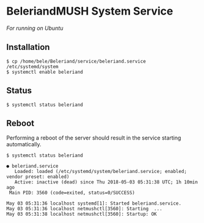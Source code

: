 # BeleriandMUSH System Service

*For running on Ubuntu*

## Installation

```
$ cp /home/bele/Beleriand/service/beleriand.service /etc/systemd/system
$ systemctl enable beleriand
```

## Status

```
$ systemctl status beleriand 
```

## Reboot

Performing a reboot of the server should result in the service starting automatically.


```
$ systemctl status beleriand 
```
```
● beleriand.service
   Loaded: loaded (/etc/systemd/system/beleriand.service; enabled; vendor preset: enabled)
   Active: inactive (dead) since Thu 2018-05-03 05:31:38 UTC; 1h 10min ago
 Main PID: 3560 (code=exited, status=0/SUCCESS)

May 03 05:31:36 localhost systemd[1]: Started beleriand.service.
May 03 05:31:36 localhost netmushctl[3560]: Starting  ...
May 03 05:31:38 localhost netmushctl[3560]: Startup: OK
```
